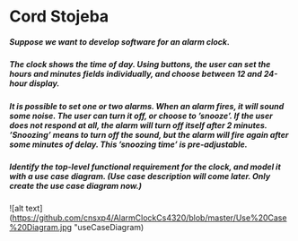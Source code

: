 # Cord Stojeba

##### Suppose we want to develop software for an alarm clock.

##### The clock shows the time of day. Using buttons, the user can set the hours and minutes fields individually, and choose between 12 and 24-hour display.

##### It is possible to set one or two alarms. When an alarm fires, it will sound some noise. The user can turn it off, or choose to ’snooze’. If the user does not respond at all, the alarm will turn off itself after 2 minutes. ’Snoozing’ means to turn off the sound, but the alarm will fire again after some minutes of delay. This ’snoozing time’ is pre-adjustable.

##### Identify the top-level functional requirement for the clock, and model it with a use case diagram.  (Use case description will come later.  Only create the use case diagram now.)

![alt text](https://github.com/cnsxp4/AlarmClockCs4320/blob/master/Use%20Case%20Diagram.jpg "useCaseDiagram)
